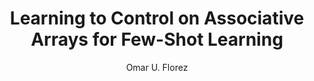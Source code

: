 ---
paperId: 25
author: Omar U. Florez
publicationauthor: Florez, O. U.
title: Learning to Control on Associative Arrays for Few-Shot Learning
pdf: --
poster: Oral_Omar_Florez
alt: --
type: Oral
topic: General Machine Learning
link: 
conference: icml
year: 2019
tags: icml-2019-op-np-nv
location: California, USA
---